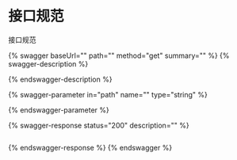 # 接口规范

接口规范

{% swagger baseUrl="" path="" method="get" summary="" %}
{% swagger-description %}

{% endswagger-description %}

{% swagger-parameter in="path" name="" type="string" %}

{% endswagger-parameter %}

{% swagger-response status="200" description="" %}
```
```
{% endswagger-response %}
{% endswagger %}
